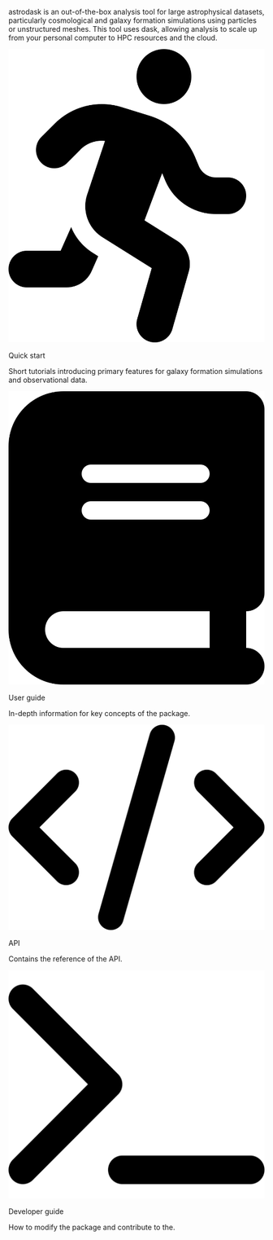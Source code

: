 astrodask is an out-of-the-box analysis tool for large astrophysical datasets, particularly cosmological and galaxy formation simulations using particles or unstructured meshes. This tool uses dask, allowing analysis to scale up from your personal computer to HPC resources and the cloud.


<section class="cards">
    <div class="card" style="cursor: pointer;" style="cursor: pointer;" onclick="window.location='./getting_started';">
      <div class="card__image-container">
        <img src="images/person-running-solid.svg"/>
      </div>
      <div class="card__content">
        <p class="card__title text--large">
          Quick start
        </p>
        <div class="card__info">
          <p class="text--medium">Short tutorials introducing primary features for galaxy formation simulations and observational data.</p>
        </div>
      </div>
    </div>
    <div class="card" style="cursor: pointer;" style="cursor: pointer;" onclick="window.location='./userguide';">
      <div class="card__image-container">
        <img
          src="images/book-solid.svg"
        />
      </div>
      <div class="card__content">
        <p class="card__title text--large">
          User guide
        </p>
        <div class="card__info">
          <p class="text--medium">In-depth information for key concepts of the package.</p>
        </div>
      </div>
    </div>
    <div class="card" style="cursor: pointer;" style="cursor: pointer;" onclick="window.location='./api_docs';">
      <div class="card__image-container">
        <img
          src="images/code-solid.svg"
        />
      </div>
      <div class="card__content">
        <p class="card__title text--large">
          API
        </p>
        <div class="card__info">
          <p class="text--medium">Contains the reference of the API.</p>
        </div>
      </div>
    </div>
    <div class="card" style="cursor: pointer;" style="cursor: pointer;" onclick="window.location='./developer';">
      <div class="card__image-container">
        <img
          src="images/terminal-solid.svg"
        />
      </div>
      <div class="card__content">
        <p class="card__title text--large">
          Developer guide
        </p>
        <div class="card__info">
          <p class="text--medium">How to modify the package and contribute to the.</p>
        </div>
      </div>
    </div>
</section>
